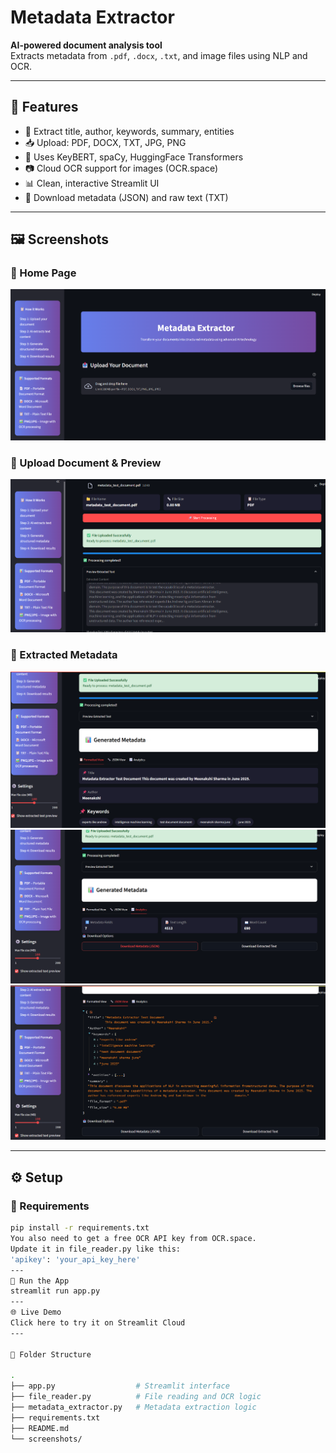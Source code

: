 #  Metadata Extractor

**AI-powered document analysis tool**  
Extracts metadata from `.pdf`, `.docx`, `.txt`, and image files using NLP and OCR.

---

## 🚀 Features

- 📝 Extract title, author, keywords, summary, entities
- 📥 Upload: PDF, DOCX, TXT, JPG, PNG
- 🧠 Uses KeyBERT, spaCy, HuggingFace Transformers
- 📷 Cloud OCR support for images (OCR.space)
- 📊 Clean, interactive Streamlit UI
- 📁 Download metadata (JSON) and raw text (TXT)

---

## 🖼️ Screenshots

### 🔹 Home Page
![home](screenshots/home.png)

### 🔹 Upload Document & Preview
![upload](screenshots/upload.png)

### 🔹 Extracted Metadata
![metadata](screenshots/metadata.png)
![metadata](screenshots/metadata1.png)
![metadata](screenshots/metadata2.png)

---

## ⚙️ Setup

### 🔧 Requirements

```bash
pip install -r requirements.txt
You also need to get a free OCR API key from OCR.space.
Update it in file_reader.py like this:
'apikey': 'your_api_key_here'
---
🧪 Run the App
streamlit run app.py
---
🌐 Live Demo
Click here to try it on Streamlit Cloud
---

📁 Folder Structure

.
├── app.py                  # Streamlit interface
├── file_reader.py          # File reading and OCR logic
├── metadata_extractor.py   # Metadata extraction logic
├── requirements.txt
├── README.md
└── screenshots/   
